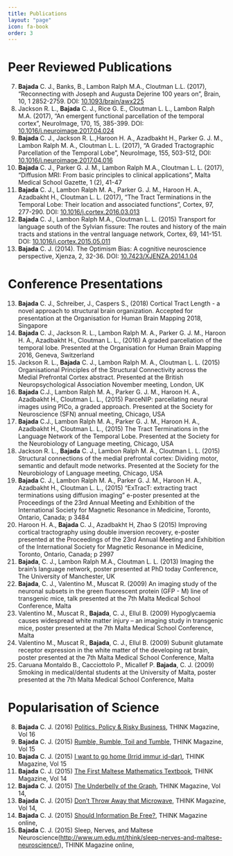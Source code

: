 ```yaml
---
title: Publications
layout: "page"
icon: fa-book
order: 3
---
```


# Peer Reviewed Publications

7. **Bajada** C. J., Banks, B., Lambon Ralph M.A., Cloutman L.L. (2017), “Reconnecting
with Joseph and Augusta Dejerine 100 years on”, Brain, 10, 1 2852-2759. DOI: 
[10.1093/brain/awx225](https://doi.org/10.1093/brain/awx225)
6. Jackson R. L., **Bajada** C. J., Rice G. E., Cloutman L. L., Lambon Ralph M.A.
(2017), “An emergent functional parcellation of the temporal cortex”,
NeuroImage, 170, 15, 385-399. 
DOI: [10.1016/j.neuroimage.2017.04.024](https://doi.org/10.1016/j.neuroimage.2017.04.024)
5. **Bajada** C. J., Jackson R. L.,Haroon H. A., Azadbakht H., Parker G. J. M., Lambon
Ralph M. A., Cloutman L. L. (2017), “A Graded Tractographic Parcellation of the
Temporal Lobe”, NeuroImage, 155, 503-512, DOI:
[10.1016/j.neuroimage.2017.04.016](https://doi.org/j.neuroimage.2017.04.016)
4. **Bajada** C. J., Parker G. J. M., Lambon Ralph M.A., Cloutman L. L. (2017),
“Diffusion MRI: From basic principles to clinical applications”, Malta Medical
School Gazette,  1 (2), 41-47 
3. **Bajada** C. J., Lambon Ralph M. A., Parker G. J. M., Haroon H. A., Azadbakht H.,
Cloutman L. L. (2017), “The Tract Terminations in the Temporal Lobe: Their
location and associated functions”, Cortex, 97, 277-290. DOI:
[10.1016/j.cortex.2016.03.013](https://doi.org/j.cortex.2016.03.013)
2. **Bajada** C. J., Lambon Ralph M.A., Cloutman L. L. (2015) Transport for language
south of the Sylvian fissure: The routes and history of the main tracts and
stations in the ventral language network, Cortex, 69, 141-151. DOI:
[10.1016/j.cortex.2015.05.011](https://doi.org/10.1016/j.cortex.2015.05.011)
1. **Bajada** C. J. (2014). The Optimism Bias: A cognitive neuroscience perspective,
Xjenza, 2, 32-36. DOI:
[10.7423/XJENZA.2014.1.04](http://www.mcs.org.mt/index.php/xjenza/2014-vol-2-iss-2/140-xjenza-2014-1-4)

# Conference Presentations

13. **Bajada** C. J., Schreiber, J., Caspers S., (2018) Cortical Tract Length - a novel
approach to structural brain organization. Accepted for presentation at the
Organisation for Human Brain Mapping 2018, Singapore
12. **Bajada** C. J., Jackson R. L., Lambon Ralph M. A., Parker G. J. M., Haroon H. A.,
Azadbakht H., Cloutman L. L., (2016) A graded parcellation of the temporal
lobe. Presented at the Organisation for Human Brain Mapping 2016, Geneva,
Switzerland
11. Jackson R. L., **Bajada** C. J., Lambon Ralph M. A., Cloutman L. L. (2015)
Organisational Principles of the Structural Connectivity across the Medial
Prefrontal Cortex abstract. Presented at  the British Neuropsychological
Association November meeting, London, UK
10. **Bajada** C.J., Lambon Ralph M. A., Parker G. J. M., Haroon H. A., Azadbakht H.,
Cloutman L. L., (2015) ParceNIP: parcellating neural images using PICo,
a graded approach. Presented at  the Society for Neuroscience (SFN) annual
meeting, Chicago, USA
9. **Bajada** C.J., Lambon Ralph M. A., Parker G. J. M., Haroon H. A., Azadbakht H.,
Cloutman L. L., (2015) The Tract Terminations in the Language Network of the
Temporal Lobe. Presented at the Society for the Neurobiology of Language
meeting, Chicago, USA 
8. Jackson R. L., **Bajada** C. J., Lambon Ralph M. A., Cloutman L. L. (2015)
Structural connections of the medial prefrontal cortex: Dividing motor,
semantic and default mode networks. Presented at the Society for the
Neurobiology of Language meeting, Chicago, USA
7. **Bajada** C. J., Lambon Ralph M. A., Parker G. J. M., Haroon H. A., Azadbakht H.,
Cloutman L. L., (2015) “ExTracT: extracting tract terminations using diffusion
imaging” e-poster presented at the Proceedings of the 23rd Annual Meeting and
Exhibition of the International Society for Magnetic Resonance in Medicine,
Toronto, Ontario, Canada; p 3484
6. Haroon H. A., **Bajada** C. J., Azadbakht H, Zhao S (2015) Improving cortical
tractography using double inversion recovery, e-poster presented at the
Proceedings of the 23rd Annual Meeting and Exhibition of the International
Society for Magnetic Resonance in Medicine, Toronto, Ontario, Canada; p 2997
5. **Bajada**, C. J., Lambon Ralph M.A., Cloutman L. L. (2013) Imaging the brain’s
language network, poster presented at PhD today Conference, The University of
Manchester, UK
4. **Bajada**, C. J., Valentino M., Muscat R. (2009) An imaging study of the neuronal
subsets in the green fluorescent protein (GFP - M) line of transgenic mice,
talk presented at the 7th Malta Medical School Conference, Malta
3. Valentino M., Muscat R., **Bajada**, C. J., Ellul B. (2009) Hypoglycaemia causes
widespread white matter injury – an imaging study in transgenic mice, poster
presented at the 7th Malta Medical School Conference, Malta
2. Valentino M., Muscat R., **Bajada**, C. J., Ellul B. (2009) Subunit glutamate
receptor expression in the white matter of the developing rat brain, poster
presented at the 7th Malta Medical School Conference, Malta
1. Caruana Montaldo B., Cacciottolo P., Micallef P. **Bajada**, C. J. (2009) Smoking
in medical/dental students at the University of Malta, poster presented at the
7th Malta Medical School Conference, Malta

# Popularisation of Science

8. **Bajada** C. J. (2016) [Politics, Policy & Risky Business](http://www.um.edu.mt/think/politics-policy-and-risky-business/), THINK Magazine, Vol 16 
7. **Bajada** C. J. (2015) [Rumble, Rumble, Toil and Tumble](http://www.um.edu.mt/think/rumble-rumble-toil-and-tumble/), THINK Magazine, Vol 15 
6. **Bajada** C. J. (2015) [I want to go home (Irrid immur id-dar)](http://www.um.edu.mt/think/irrid-immur-id-dar-i-want-to-go-home/), THINK Magazine, Vol 15 
5. **Bajada** C. J. (2015) [The First Maltese Mathematics Textbook](http://www.um.edu.mt/think/the-first-maltese-mathematics-textbook/), THINK Magazine, Vol 14 
4. **Bajada** C. J. (2015) [The Underbelly of the Graph](http://www.um.edu.mt/think/dont-throw-away-that-microwave/), THINK Magazine, Vol 14,  
3. **Bajada** C. J. (2015) [Don’t Throw Away that Microwave](http://www.um.edu.mt/think/dont-throw-away-that-microwave/), THINK Magazine, Vol 14, 
2. **Bajada** C. J. (2015) [Should Information Be Free?](http://www.um.edu.mt/think/should-information-be-free/), THINK Magazine online, 
1. **Bajada** C. J. (2015) Sleep, Nerves, and Maltese Neuroscience(http://www.um.edu.mt/think/sleep-nerves-and-maltese-neuroscience/), THINK Magazine online, 

